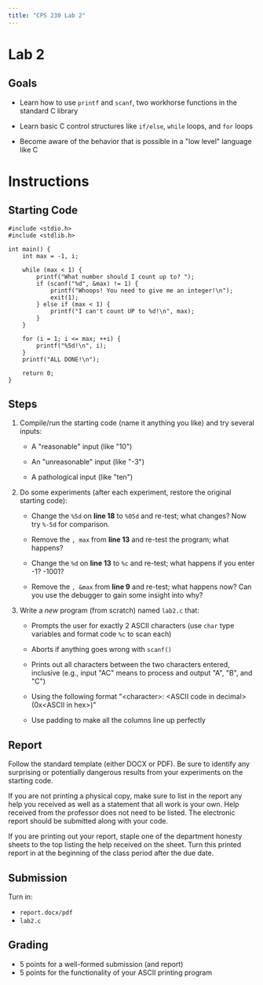 ```yaml
---
title: "CPS 230 Lab 2"
---
```


# Lab 2
## Goals

* Learn how to use `printf` and `scanf`, two workhorse functions in the standard C library

* Learn basic C control structures like `if/else`, `while` loops, and `for` loops

* Become aware of the behavior that is possible in a "low level" language like C

# Instructions

## Starting Code
```
#include <stdio.h>
#include <stdlib.h>

int main() {
    int max = -1, i;

    while (max < 1) {
        printf("What number should I count up to? ");
        if (scanf("%d", &max) != 1) {
            printf("Whoops! You need to give me an integer!\n");
            exit(1);
        } else if (max < 1) {
            printf("I can't count UP to %d!\n", max);
        }
    }

    for (i = 1; i <= max; ++i) {
        printf("%5d!\n", i);
    }
    printf("ALL DONE!\n");

    return 0;
}
```

## Steps

1. Compile/run the starting code (name it anything you like) and try several inputs:

    * A "reasonable" input (like "10")

    * An "unreasonable" input (like "-3")

    * A pathological input (like "ten")

2. Do some experiments (after each experiment, restore the original starting code):

    * Change the `%5d` on **line 18** to `%05d` and re-test; what changes?  Now try `%-5d` for comparison.

    * Remove the `, max` from **line 13** and re-test the program; what happens?
    
    * Change the `%d` on **line 13** to `%c` and re-test; what happens if you enter -1?  -1001?
    
    * Remove the `, &max` from **line 9** and re-test; what happens now?  Can you use the debugger to gain some insight into why?

3. Write a *new* program (from scratch) named `lab2.c` that:

    * Prompts the user for exactly 2 ASCII characters (use `char` type variables and format code `%c` to scan each)

    * Aborts if anything goes wrong with `scanf()`

    * Prints out all characters between the two characters entered, inclusive (e.g., input "AC" means to process and output "A", "B", and "C")

    * Using the following format "&lt;character&gt;: &lt;ASCII code in decimal&gt; (0x&lt;ASCII in hex&gt;)"

    * Use padding to make all the columns line up perfectly


## Report

Follow the standard template (either DOCX or PDF).  Be sure to identify any surprising or potentially dangerous results from your experiments on the starting code. 

If you are not printing a physical copy, make sure to list in the report any help you received as well as a statement that all work is your own.  Help received from the professor does not need to be listed. The electronic report should be submitted along with your code.

If you are printing out your report, staple one of the department honesty sheets to the top listing the help received on the sheet.  Turn this printed report in at the beginning of the class period after the due date.

## Submission

Turn in:

* `report.docx/pdf`
* `lab2.c`

## Grading

* 5 points for a well-formed submission (and report)
* 5 points for the functionality of your ASCII printing program

